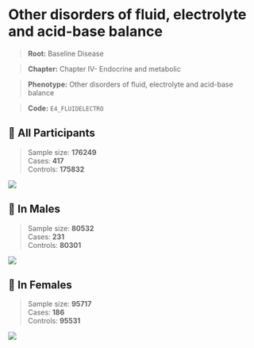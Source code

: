 # Other disorders of fluid, electrolyte and acid-base balance

> **Root:** Baseline Disease  

> **Chapter:** Chapter IV- Endocrine and metabolic  

> **Phenotype:** Other disorders of fluid, electrolyte and acid-base balance  

> **Code:** `E4_FLUIDELECTRO`

## 🧪 All Participants  
> Sample size: **176249**  
> Cases: **417**  
> Controls: **175832**
<img src="/Disease/Figures/ALL/Baseline/E4_FLUIDELECTRO.png"/>
<CsvTable src="/public/Disease/Data/ALL/Baseline/LG_E4_FLUIDELECTRO.csv" label="🔍 View full results" />

## 👨 In Males  
> Sample size: **80532**  
> Cases: **231**  
> Controls: **80301**
<img src="/Disease/Figures/Male/Baseline/E4_FLUIDELECTRO.png"/>
<CsvTable src="/public/Disease/Data/Male/Baseline/LG_E4_FLUIDELECTRO.csv" label="🔍 View full results" />

## 👩 In Females  
> Sample size: **95717**  
> Cases: **186**  
> Controls: **95531**
<img src="/Disease/Figures/Female/Baseline/E4_FLUIDELECTRO.png"/>
<CsvTable src="/public/Disease/Data/Female/Baseline/LG_E4_FLUIDELECTRO.csv" label="🔍 View full results" />
